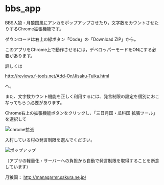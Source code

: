 # bbs_app
BBS人狼・月狼国風にアンカをポップアップさせたり，文字数をカウントさせたりするChrome拡張機能です。

ダウンロードは右上の緑ボタン「Code」の「Download ZIP」から。

このアプリをChrome上で動作させるには，デベロッパーモードをONにする必要があります。

詳しくは

<http://reviews.f-tools.net/Add-On/Jisaku-Tuika.html>

へ。


また、文字数カウント機能を正しく利用するには、発言制限の設定を個別におこなってもらう必要があります。

Chrome右上の拡張機能ボタンをクリックし、「三日月国・瓜科国 拡張ツール」を選択して

![chrome拡張](https://i.imgur.com/KFltDsz.png)

入村している村の発言制限を選んでください。

![ポップアップ](https://imgur.com/a/rd9L1cQ)

（アプリの軽量化・サーバーへの負担から自動で発言制限を取得することを断念しています）

月狼国： <http://managarmr.sakura.ne.jp/>
